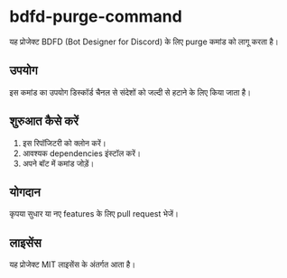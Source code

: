 # bdfd-purge-command

यह प्रोजेक्ट BDFD (Bot Designer for Discord) के लिए purge कमांड को लागू करता है।

## उपयोग

इस कमांड का उपयोग डिस्कॉर्ड चैनल से संदेशों को जल्दी से हटाने के लिए किया जाता है।

## शुरुआत कैसे करें

1. इस रिपॉजिटरी को क्लोन करें।
2. आवश्यक dependencies इंस्टॉल करें।
3. अपने बॉट में कमांड जोड़ें।

## योगदान

कृपया सुधार या नए features के लिए pull request भेजें।

## लाइसेंस

यह प्रोजेक्ट MIT लाइसेंस के अंतर्गत आता है।